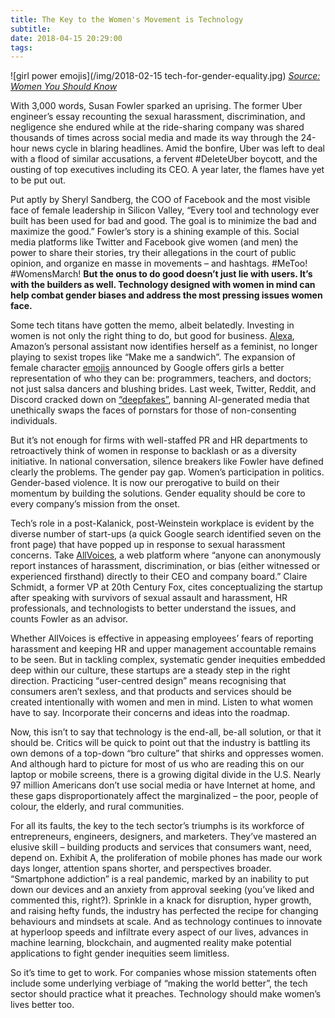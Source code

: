 ```yaml
---
title: The Key to the Women's Movement is Technology
subtitle: 
date: 2018-04-15 20:29:00
tags:
---
```

![girl power emojis](/img/2018-02-15 tech-for-gender-equality.jpg)
*[Source: Women You Should Know](http://womenyoushouldknow.net/google-proposes-new-emoji-designs-empower-girls-everywhere/)*

With 3,000 words, Susan Fowler sparked an uprising. The former Uber engineer’s essay recounting the sexual harassment, discrimination, and negligence she endured while at the ride-sharing company was shared thousands of times across social media and made its way through the 24-hour news cycle in blaring headlines. Amid the bonfire, Uber was left to deal with a flood of similar accusations, a fervent #DeleteUber boycott, and the ousting of top executives including its CEO. A year later, the flames have yet to be put out. 

Put aptly by Sheryl Sandberg, the COO of Facebook and the most visible face of female leadership in Silicon Valley, “Every tool and technology ever built has been used for bad and good. The goal is to minimize the bad and maximize the good.” Fowler’s story is a shining example of this. Social media platforms like Twitter and Facebook give women (and men) the power to share their stories, try their allegations in the court of public opinion, and organize en masse in movements – and hashtags. #MeToo! #WomensMarch! **But the onus to do good doesn’t just lie with users. It’s with the builders as well. Technology designed with women in mind can help combat gender biases and address the most pressing issues women face.** 

Some tech titans have gotten the memo, albeit belatedly. Investing in women is not only the right thing to do, but good for business. [Alexa](https://www.theatlantic.com/technology/archive/2018/01/sorry-alexa-is-not-a-feminist/551291/), Amazon’s personal assistant now identifies herself as a feminist, no longer playing to sexist tropes like “Make me a sandwich”. The expansion of female character [emojis](https://www.blog.google/topics/causes-community/promoting-gender-equality-through-emoji/) announced by Google offers girls a better representation of who they can be: programmers, teachers, and doctors; not just salsa dancers and blushing brides. Last week, Twitter, Reddit, and Discord cracked down on [“deepfakes”](https://www.theverge.com/2018/2/9/16986602/deepfakes-banned-reddit-ai-faceswap-porn), banning AI-generated media that unethically swaps the faces of pornstars for those of non-consenting individuals.  

But it’s not enough for firms with well-staffed PR and HR departments to retroactively think of women in response to backlash or as a diversity initiative. In national conversation, silence breakers like Fowler have defined clearly the problems. The gender pay gap. Women’s participation in politics. Gender-based violence. It is now our prerogative to build on their momentum by building the solutions. Gender equality should be core to every company’s mission from the onset.  

Tech’s role in a post-Kalanick, post-Weinstein workplace is evident by the diverse number of start-ups (a quick Google search identified seven on the front page) that have popped up in response to sexual harassment concerns. Take [AllVoices](https://blog.allvoices.co/speak-up-without-consequences-introducing-allvoices-b3d54e7de1d1), a web platform where “anyone can anonymously report instances of harassment, discrimination, or bias (either witnessed or experienced firsthand) directly to their CEO and company board.” Claire Schmidt, a former VP at 20th Century Fox, cites conceptualizing the startup after speaking with survivors of sexual assault and harassment, HR professionals, and technologists to better understand the issues, and counts Fowler as an advisor. 

Whether AllVoices is effective in appeasing employees’ fears of reporting harassment and keeping HR and upper management accountable remains to be seen. But in tackling complex, systematic gender inequities embedded deep within our culture, these startups are a steady step in the right direction. Practicing “user-centred design” means recognising that consumers aren’t sexless, and that products and services should be created intentionally with women and men in mind. Listen to what women have to say. Incorporate their concerns and ideas into the roadmap. 

Now, this isn’t to say that technology is the end-all, be-all solution, or that it should be. Critics will be quick to point out that the industry is battling its own demons of a top-down “bro culture” that shirks and oppresses women. And although hard to picture for most of us who are reading this on our laptop or mobile screens, there is a growing digital divide in the U.S. Nearly 97 million Americans don’t use social media or have Internet at home, and these gaps disproportionately affect the marginalized – the poor, people of colour, the elderly, and rural communities. 

For all its faults, the key to the tech sector’s triumphs is its workforce of entrepreneurs, engineers, designers, and marketers. They’ve mastered an elusive skill – building products and services that consumers want, need, depend on. Exhibit A, the proliferation of mobile phones has made our work days longer, attention spans shorter, and perspectives broader. “Smartphone addiction” is a real pandemic, marked by an inability to put down our devices and an anxiety from approval seeking (you’ve liked and commented this, right?). Sprinkle in a knack for disruption, hyper growth, and raising hefty funds, the industry has perfected the recipe for changing behaviours and mindsets at scale. And as technology continues to innovate at hyperloop speeds and infiltrate every aspect of our lives, advances in machine learning, blockchain, and augmented reality make potential applications to fight gender inequities seem limitless.

So it’s time to get to work. For companies whose mission statements often include some underlying verbiage of “making the world better”, the tech sector should practice what it preaches. Technology should make women’s lives better too. 